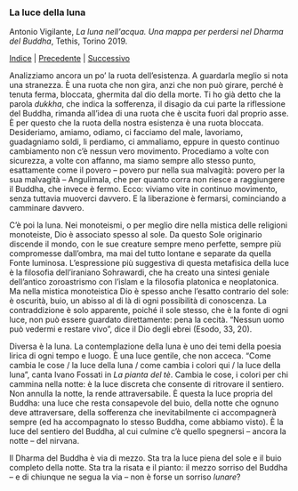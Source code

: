 <link rel="stylesheet" href="../assets/style.css">

### La luce della luna

Antonio Vigilante, _La luna nell'acqua. Una mappa per perdersi nel Dharma del Buddha_, Tethis, Torino 2019.

[Indice](index.md) | [Precedente](la-bambola-rotta.md) | [Successivo](la-lotta.md)

Analizziamo ancora un po’ la ruota dell’esistenza. A guardarla meglio si nota una stranezza. È una ruota che non gira, anzi che non può girare, perché è tenuta ferma, bloccata, ghermita dal dio della morte. Ti ho già detto che la parola _dukkha_, che indica la sofferenza, il disagio da cui parte la riflessione del Buddha, rimanda all’idea di una ruota che è uscita fuori dal proprio asse. È per questo che la ruota della nostra esistenza è una ruota bloccata. Desideriamo, amiamo, odiamo, ci facciamo del male, lavoriamo, guadagniamo soldi, li perdiamo, ci ammaliamo, eppure in questo continuo cambiamento non c’è nessun vero movimento. Procediamo a volte con sicurezza, a volte con affanno, ma siamo sempre allo stesso punto, esattamente come il povero – povero pur nella sua malvagità: povero per la sua malvagità – Angulimala, che per quanto corra non riesce a raggiungere il Buddha, che invece è fermo. Ecco: viviamo vite in continuo movimento, senza tuttavia muoverci davvero. E la liberazione è fermarsi, cominciando a camminare davvero.

C’è poi la luna. Nei monoteismi, o per meglio dire nella mistica delle religioni monoteiste, Dio è associato spesso al sole. Da questo Sole originario discende il mondo, con le sue creature sempre meno perfette, sempre più compromesse dall’ombra, ma mai del tutto lontane e separate da quella Fonte luminosa. L’espressione più suggestiva di questa metafisica della luce è la filosofia dell’iraniano Sohrawardi, che ha creato una sintesi geniale dell’antico zoroastrismo con l’islam e la filosofia platonica e neoplatonica. Ma nella mistica monoteistica Dio è spesso anche l’esatto contrario del sole: è oscurità, buio, un abisso al di là di ogni possibilità di conoscenza. La contraddizione è solo apparente, poiché il sole stesso, che è la fonte di ogni luce, non può essere guardato direttamente: pena la cecità. “Nessun uomo può vedermi e restare vivo”, dice il Dio degli ebrei (Esodo, 33, 20).

Diversa è la luna. La contemplazione della luna è uno dei temi della poesia lirica di ogni tempo e luogo. È una luce gentile, che non acceca. “Come cambia le cose / la luce della luna / come cambia i colori qui / la luce della luna”, canta Ivano Fossati in _La pianta del tè_. Cambia le cose, i colori per chi cammina nella notte: è la luce discreta che consente di ritrovare il sentiero. Non annulla la notte, la rende attraversabile. È questa la luce propria del Buddha: una luce che resta consapevole del buio, della notte che ognuno deve attraversare, della sofferenza che inevitabilmente ci accompagnerà sempre (ed ha accompagnato lo stesso Buddha, come abbiamo visto). È la luce del sentiero del Buddha, al cui culmine c’è quello spegnersi – ancora la notte – del nirvana.

Il Dharma del Buddha è via di mezzo. Sta tra la luce piena del sole e il buio completo della notte. Sta tra la risata e il pianto: il mezzo sorriso del Buddha – e di chiunque ne segua la via – non è forse un sorriso _lunare_?
